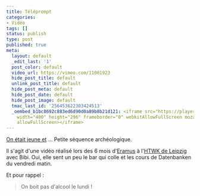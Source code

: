 ```yaml
---
title: Téléprompt
categories:
- Vidéo
tags: []
status: publish
type: post
published: true
meta:
  layout: default
  _edit_last: '1'
  post_color: default
  video_url: https://vimeo.com/11001923
  hide_post_title: default
  unlink_post_title: default
  hide_post_meta: default
  hide_post_date: default
  hide_post_image: default
  tmac_last_id: '256453622303424513'
  _oembed_b1bc8692c883ed6d90d0a89b8b21d121: <iframe src="https://player.vimeo.com/video/11001923"
    width="400" height="296" frameborder="0" webkitAllowFullScreen mozallowfullscreen
    allowFullScreen></iframe>
---
```

<a href="https://dlgjp9x71cipk.cloudfront.net/2012/03/1005447326_f318dae5b0_o.jpg">On était jeune et</a> ...
Petite séquence archéologique. <!--more-->

Il s'agit d'une vidéo réalisé lors des 6 mois d'<a href="https://fr.wikipedia.org/wiki/Erasmus">Eramus</a> à l'<a href="https://www.htwk-leipzig.de/">HTWK de Leipzig</a> avec Bibi. Oui, elle sent un peu le bar qui colle et les cours de Datenbanken du vendredi matin.

Et pour rappel :
<blockquote>On boit pas d'alcool le lundi !</blockquote>
